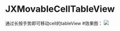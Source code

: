 # JXMovableCellTableView
通过长按手势即可移动cell的tableView
#效果图：
![](https://github.com/pujiaxin33/JXMovableCellTableView/raw/master/JXMovableCellTableView.gif)
